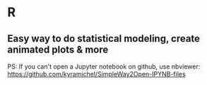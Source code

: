 # R
## Easy way to do statistical modeling, create animated plots & more

PS: If you can't open a Jupyter notebook on github, use nbviewer:
https://github.com/kyramichel/SimpleWay2Open-IPYNB-files
